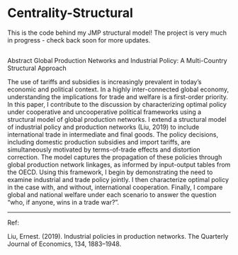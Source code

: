 # Centrality-Structural
This is the code behind my JMP structural model! The project is very much in progress - check back soon for more updates.
##

Abstract
Global Production Networks and Industrial Policy: A Multi-Country Structural Approach

The use of tariffs and subsidies is increasingly prevalent in today’s economic and political context. In a highly inter-connected global economy, understanding the implications for trade and welfare is a first-order priority. In this paper, I contribute to the discussion by characterizing optimal policy under cooperative and uncooperative political frameworks using a structural model of global production networks. I extend a structural model of industrial policy and production networks (Liu, 2019) to include international trade in intermediate and final goods. The policy decisions, including domestic production subsidies and import tariffs, are simultaneously motivated by terms-of-trade effects and distortion correction. The model captures the propagation of these policies through global production network linkages, as informed by input-output tables from the OECD. Using this framework, I begin by demonstrating the need to examine industrial and trade policy jointly. I then characterize optimal policy in the case with, and without, international cooperation. Finally, I compare global and national welfare under each scenario to answer the question “who, if anyone, wins in a trade war?”.


-----
Ref:

Liu, Ernest. (2019). Industrial policies in production networks. The Quarterly Journal of
Economics, 134, 1883–1948.



